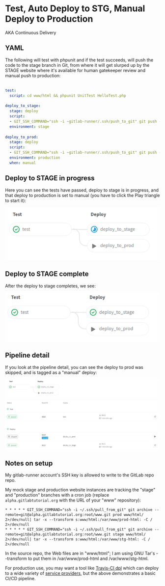 # Test, Auto Deploy to STG, Manual Deploy to Production

AKA Continuous Delivery

## YAML

The following will test with phpunit and if the test succeeds, will push
the code to the stage branch in Git, from where it will get slurped up
by the STAGE website where it's available for human gatekeeper review
and manual push to production:

```yaml

test:
  script: cd www/html && phpunit UnitTest HelloTest.php

deploy_to_stage:
  stage: deploy
  script:
  - GIT_SSH_COMMAND="ssh -i ~gitlab-runner/.ssh/push_to_git" git push --force git@alpha.gitlabtutorial.org:root/www.git +HEAD:refs/heads/stage
  environment: stage

deploy_to_prod:
  stage: deploy
  script:
  - GIT_SSH_COMMAND="ssh -i ~gitlab-runner/.ssh/push_to_git" git push --force git@alpha.gitlabtutorial.org:root/www.git +HEAD:refs/heads/prod
  environment: production
  when: manual
```
## Deploy to STAGE in progress

Here you can see the tests have passed, deploy to stage is in progress,
and that deploy to production is set to manual (you have to click the
Play triangle to start it):

![Deploy to STG in progress](../images/deploy-to-stage-is-running.png)


## Deploy to STAGE complete

After the deploy to stage completes, we see:

![Ready for deploy to PRD](../images/manual-deploy-ready.png)

## Pipeline detail

If you look at the pipeline detail, you can see the deploy to 
prod was skipped, and is tagged as a "manual" deploy:

![pipeline detail](../images/pipeline-detail.png)

## Notes on setup

My gitlab-runner account's SSH key is allowed to write to the GitLab repo
repo.

My mock stage and production website instances are tracking the "stage" and "production" branches
with a cron job (replace `alpha.gitlabtutorial.org` with the URL of your "www" repository):
```
* * * * * GIT_SSH_COMMAND="ssh -i ~/.ssh/pull_from_git" git archive --remote=git@alpha.gitlabtutorial.org:root/www.git prod www/html/ 2>/dev/null| tar -x --transform s:www/html:/var/www/prod-html: -C / 2>/dev/null
* * * * * GIT_SSH_COMMAND="ssh -i ~/.ssh/pull_from_git" git archive --remote=git@alpha.gitlabtutorial.org:root/www.git stage www/html/ 2>/dev/null| tar -x --transform s:www/html:/var/www/stg-html: -C / 2>/dev/null

```

In the source repo, the Web files are in "www/html"; I am using GNU Tar's --transform
to put them in /var/www/prod-html and /var/www/stg-html.

For production use, you may want a tool like [Travis-CI dpl](https://docs.gitlab.com/ce/ci/examples/deployment/README.html) which can deploy to a wide variety of [service providers](https://github.com/travis-ci/dpl#supported-providers), but the above demonstrates a basic CI/CD pipeline.
